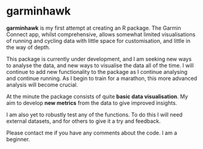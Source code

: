 # garminhawk


__garminhawk__ is my first attempt at creating an R package. The Garmin Connect app, whilst comprehensive, allows somewhat limited visualisations of running and cycling data with little space for customisation, and little in the way of depth. 

This package is currently under development, and I am seeking new ways to analyse the data, and new ways to visualise the data all of the time. I will continue to add new functionality to the package as I continue analysing and continue running. As I begin to train for a marathon, this more advanced analysis will become crucial.

At the minute the package consists of quite __basic data visualisation__. My aim to develop __new metrics__ from the data to give improved insights.

I am also yet to robustly test any of the functions. To do this I will need external datasets, and for others to give it a try and feedback.

Please contact me if you have any comments about the code. I am a beginner.
